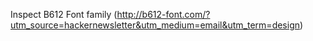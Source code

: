 Inspect  B612 Font family (http://b612-font.com/?utm_source=hackernewsletter&utm_medium=email&utm_term=design)

